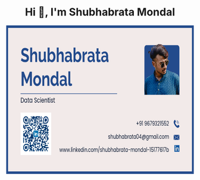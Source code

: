 <h1 align="center">Hi 👋, I'm Shubhabrata Mondal</h1>

<div align="center" style="display: flex; align-items: center; justify-content: center;">
    <!-- Photo Card -->
    <img src="gitcard.png" width="800" height="400" alt="GitCard" style="margin: 0 20px;">
